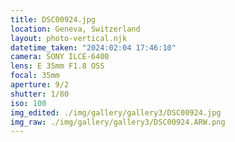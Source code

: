 ```yaml
---
title: DSC00924.jpg
location: Geneva, Switzerland
layout: photo-vertical.njk
datetime_taken: "2024:02:04 17:46:10"
camera: SONY ILCE-6400
lens: E 35mm F1.8 OSS
focal: 35mm
aperture: 9/2
shutter: 1/80
iso: 100
img_edited: ./img/gallery/gallery3/DSC00924.jpg
img_raw: ./img/gallery/gallery3/DSC00924.ARW.png
---
```

